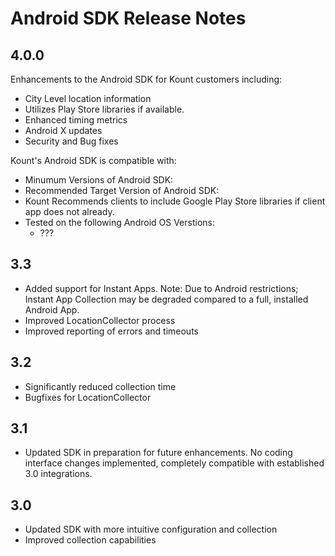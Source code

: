 # Android SDK Release Notes

## 4.0.0
Enhancements to the Android SDK for Kount customers including:
* City Level location information
* Utilizes Play Store libraries if available.
* Enhanced timing metrics
* Android X updates
* Security and Bug fixes

Kount's Android SDK is compatible with:
* Minumum Versions of Android SDK: 
* Recommended Target Version of Android SDK:
* Kount Recommends clients to include Google Play Store libraries if client app does not already.
* Tested on the following Android OS Verstions:
  * ???

## 3.3
* Added support for Instant Apps.
Note: Due to Android restrictions; Instant App Collection may be degraded compared to a full, installed Android App.
* Improved LocationCollector process
* Improved reporting of errors and timeouts

## 3.2
* Significantly reduced collection time
* Bugfixes for LocationCollector

## 3.1
* Updated SDK in preparation for future enhancements. No coding interface changes implemented, completely compatible with established 3.0 integrations. 

## 3.0
* Updated SDK with more intuitive configuration and collection
* Improved collection capabilities


